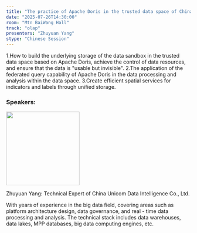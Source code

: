 ```yaml
---
title: "The practice of Apache Doris in the trusted data space of China Unicom Data Intelligence Co., Ltd"
date: "2025-07-26T14:30:00"
room: "Mtn BaiWang Hall"
track: "olap"
presenters: "Zhuyuan Yang"
stype: "Chinese Session"
---
```


1.How to build the underlying storage of the data sandbox in the trusted data space based on Apache Doris, achieve the control of data resources, and ensure that the data is "usable but invisible".
2.The application of the federated query capability of Apache Doris in the data processing and analysis within the data space.
3.Create efficient spatial services for indicators and labels through unified storage.

### Speakers:


<img src="https://sessionize.com/image/5d06-400o400o1-wxrDUigYrcBYqti74xPWTY.jpg" width="200" /><br/>

Zhuyuan Yang: Technical Expert of China Unicom Data Intelligence Co., Ltd.

With years of experience in the big data field, covering areas such as platform architecture design, data governance, and real - time data processing and analysis. The technical stack includes data warehouses, data lakes, MPP databases, big data computing engines, etc.
